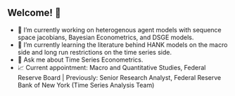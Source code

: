 ## Welcome! 👋

- 🔭 I’m currently working on heterogenous agent models with sequence space jacobians, Bayesian Econometrics, and DSGE models.
- 🌱 I’m currently learning the literature behind HANK models on the macro side and long run restrictions on the time series side.
- 💬 Ask me about Time Series Econometrics.
- 📈 Current appointment: Macro and Quantitative Studies, Federal Reserve Board | Previously: Senior Research Analyst, Federal Reserve Bank of New York (Time Series Analysis Team)
